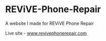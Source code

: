 # REViVE-Phone-Repair
A website I made for REViVE Phone Repair

Live site - www.revivephonerepair.com
